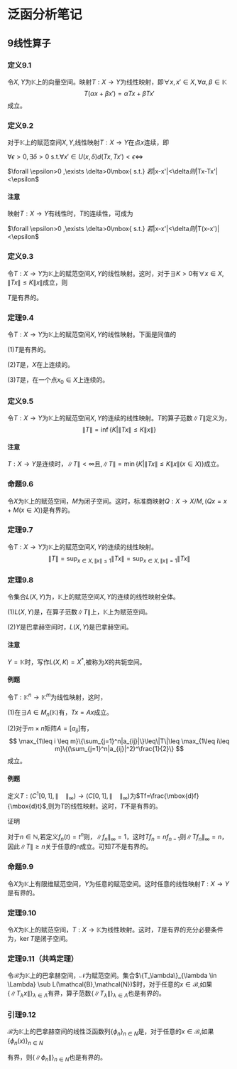 # 泛函分析笔记

## 9线性算子

### 定义9.1

令$X,Y$为$\mathbb{K}$上的向量空间。映射$T:X\rightarrow Y$为线性映射，即$\forall x,x' \in X,\forall \alpha,\beta \in \mathbb{K}$
$$
T(\alpha x+\beta x')=\alpha T x+\beta T x'
$$
成立。

### 定义9.2

对于$\mathbb{K}$上的赋范空间$X,Y$,线性映射$T:X \rightarrow Y$在点$x$连续，即

$\forall \epsilon>0,\exists \delta>0 \mbox{ s.t.} \forall x' \in U(x,\delta)d(Tx,Tx')<\epsilon \Leftrightarrow$

$\forall \epsilon>0 ,\exists \delta>0\mbox{ s.t.} $若$\|x-x'\|<\delta$则$\|Tx-Tx'\|<\epsilon$

#### 注意

映射$T:X\rightarrow Y$有线性时，$T$的连续性，可成为

$\forall \epsilon>0 ,\exists \delta>0\mbox{ s.t.} $若$\|x-x'\|<\delta$则$\|T(x-x')\|<\epsilon$

### 定义9.3

令$T:X\rightarrow Y$为$\mathbb{K}$上的赋范空间$X,Y$的线性映射。这时，对于$\exists K>0$有$\forall x \in X ,\|Tx\|\leq K\|x\|$成立，则

$T$是有界的。

### 定理9.4

令$T:X\rightarrow Y$为$\mathbb{K}$上的赋范空间$X,Y$的线性映射。下面是同值的

(1)$T$是有界的。

(2)$T$是，$X$在上连续的。

(3)$T$是，在一个点$x_0 \in X$上连续的。

### 定义9.5

令$T:X\rightarrow Y$为$\mathbb{K}$上的赋范空间$X,Y$的连续的线性映射。$T$的算子范数$\|T\|$定义为，
$$
\|T\|=\inf\{K|\|Tx\|\leq K\|x\|\}
$$

#### 注意

$T:X \rightarrow Y$是连续时，$\|T\|< \infty$且,$\|T\|=\min\{K|\|Tx\|\leq K\|x\|(x \in X)\}$成立。

### 命题9.6

令$X$为$\mathbb{K}$上的赋范空间，$M$为闭子空间。这时，标准商映射$Q:X \rightarrow X/M,(Qx=x+M(x \in X))$是有界的。

### 定理9.7

令$T:X\rightarrow Y$为$\mathbb{K}$上的赋范空间$X,Y$的连续的线性映射。
$$
\|T\|=\sup_{x \in X,\|x\|\leq1}\|Tx\|=\sup_{x \in X,\|x\|=1}\|Tx\|
$$

### 定理9.8

令集合$L(X,Y)$为，$\mathbb{K}$上的赋范空间$X,Y$的连续的线性映射全体。

(1)$L(X,Y)$是，在算子范数$\|T\|$上，$\mathbb{K}$上为赋范空间。

(2)$Y$是巴拿赫空间时，$L(X,Y)$是巴拿赫空间。

#### 注意

$Y=\mathbb{K}$时，写作$L(X,K)=X^*$,被称为$X$的共轭空间。

#### 例题

令$T:\mathbb{K}^n \rightarrow \mathbb{K}^m$为线性映射，这时，

(1)在$\exists A \in M_n(\mathbb{K})$有，$Tx=Ax$成立。

(2)对于$m\times n$矩阵$A=[a_{ij}]$有，
$$
\max_{1\leq i \leq m}\{\sum_{j=1}^n|a_{ij}|\}\leq\|T\|\leq \max_{1\leq i\leq m}\{(\sum_{j=1}^n|a_{ij}|^2)^\frac{1}{2}\}
$$
成立。

#### 例题

定义$T:(C^1[0,1],\|\quad \|_\infty) \rightarrow (C[0,1],\|\quad\|_\infty)$为$Tf=\frac{\mbox{d}f}{\mbox{d}t}$,则为$T$的线性映射。这时，$T$不是有界的。

证明

对于$n \in \mathbb{N}$,若定义$f_n(t)=t^n$则，$\|f_n\|_\infty=1$，这时$Tf_n=nf_{n-1}$则$\|Tf_n\|_\infty=n$，因此$\|T\|\geq n$关于任意的n成立。可知$T$不是有界的。

### 命题9.9

令$X$为$\mathbb{K}$上有限维赋范空间，$Y$为任意的赋范空间。这时任意的线性映射$T:X\rightarrow Y$是有界的。

### 定理9.10

令$X$为$\mathbb{K}$上的赋范空间，$T:X \rightarrow \mathbb{K}$为线性映射。这时，$T$是有界的充分必要条件为，$\ker T$是闭子空间。

### 定理9.11（共鸣定理）

令$\mathcal{B}$为$\mathbb{K}$上的巴拿赫空间，$\mathcal{N}$为赋范空间。集合$\{T_\lambda\}_{\lambda \in \Lambda} \sub L(\mathcal{B},\mathcal{N})$时，对于任意的$x \in \mathcal{B}$,如果$\{\|T_\lambda x\|\}_{\lambda \in \Lambda}$有界，算子范数$\{\|T_\lambda\|\}_{\lambda \in \Lambda}$也是有界的。

### 引理9.12

$\mathcal{B}$为$\mathbb{K}$上的巴拿赫空间的线性泛函数列$\{\phi_n\}_{n \in N}$是，对于任意的$x \in \mathcal{B}$,如果$\{\phi_n(x)\}_{n \in N}$

有界，则$\{\|\phi_n\|\}_{n \in N}$也是有界的。

